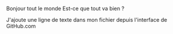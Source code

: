 Bonjour tout le monde
Est-ce que tout va bien ? 

J'ajoute une ligne de texte dans mon fichier depuis l'interface de GitHub.com
